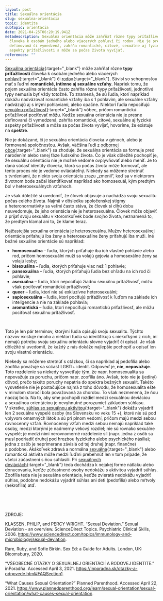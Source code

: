 ```yaml
---
layout: post
title: Sexuálna orientácia
slug: sexualna-orientacia
topic: identita
subtopic: orientacia
date: 2021-04-25T06:20:19.941Z
metadescription: Sexuálna orientácia môže zahŕňať rôzne typy príťažlivosti
  človeka k osobám jedného alebo viacerých pohlaví či rodov. Nie je presne
  definovaná či vymedzená, zahŕňa romantické, citové, sexuálne aj fyzické
  aspekty príťažlivosti a môže sa počas života vyvíjať.
references: ""
---
```

[Sexuálna orientácia](https://www.goodreads.com/book/show/55301696-sex-ed){:target="_blank"} môže zahŕňať rôzne **typy príťažlivosti** človeka k osobám jedného alebo viacerých [pohlaví](/pohlavna-anatomia/){:target="_blank"} či [rodov](/rodova-identita/){:target="_blank"}. Súvisí so schopnosťou mať s ľuďmi **romantické, intímne aj sexuálne vzťahy**. Napriek tomu, že pojem sexuálna orientácia často zahŕňa rôzne typy príťažlivosti, jednotlivé typy nemusia byť vždy totožné. To znamená, že sú ľudia, ktorí napríklad dokážu nadväzovať romantické vzťahy iba s 1 pohlavím, ale sexuálne vzťahy nadväzujú aj s inými pohlaviami, alebo opačne. Niektorí ľudia nepociťujú [sexuálnu príťažlivosť](/telesne-a-emocionalne-procesy-sexualna-tuzba-a-sexualna-aktivita/){:target="_blank"} vôbec, pričom romantickú príťažlivosť pociťovať môžu. Keďže sexuálna orientácia nie je presne definovaná či vymedzená, zahŕňa romantické, citové, sexuálne aj fyzické aspekty príťažlivosti a môže sa počas života vyvíjať, hovoríme, že existuje na **spektre**.

Nie je dokázané, či je sexuálna orientácia človeka v génoch, alebo je formovaná spoločnosťou. Avšak, väčšina ľudí z [odbornej obce](https://www.plannedparenthood.org/learn/sexual-orientation/sexual-orientation/what-causes-sexual-orientation){:target="_blank"} sa zhoduje, že sexuálna orientácia sa formuje pred narodením alebo ranej fáze ľudského života. Čo je však dôležité pochopiť je, že sexuálnu orientáciu nie je možné vedome ovplyvňovať alebo meniť. Je to daná súčasť identity človeka, ktorá sa počas života môže formovať, ale tento proces nie je vedome ovládateľný. Niekedy sa môžeme stretnúť s tvrdeniami, že niekto svoju orientáciu zrazu „zmenil“, keď sa v niektorom životnom bode začal identifikovať napríklad ako homosexuál, kým predtým bol v heterosexuálnych vzťahoch. 

<div class='f-identita box-post'>

Je však dôležité si uvedomiť, že človek objavuje a nachádza svoju sexualitu počas celého života. Najmä v dôsledku spoločenskej stigmy a heteronormativity sa veľmi často stáva, že človek si dlhú dobu neuvedomuje, že jeho orientácia nie je heterosexuálna. Človek môže objaviť a prijať svoju sexualitu v ktoromkoľvek bode svojho života, neznamená to, že predtým klamal ani to, že klame teraz.

</div>

Najčastejšia sexuálna orientácia je heterosexuálna. Mužov heterosexuálnej orientácie priťahujú iba ženy a heterosexuálne ženy priťahujú iba muži. Iné bežné sexuálne orientácie sú napríklad:

* **homosexuálna** – ľudia, ktorých priťahuje iba ich vlastné pohlavie alebo rod, pričom homosexuálni muži sa volajú gejovia a homosexálne ženy sa volajú lesby;
* **bisexuálna** – ľudia, ktorých priťahuje viac než 1 pohlavie; 
* **pansexuálna** – ľudia, ktorých priťahujú ľudia bez ohľadu na ich rod či pohlavie;
* **asexuálna** – ľudia, ktorí nepociťujú žiadnu sexuálnu príťažlivosť, môžu však pociťovať romantickú príťažlivosť;
* **queer** – ľudia, ktorí nie sú exkluzívne heterosexuálni;
* **sapiosexuálna** – ľudia, ktorí pociťujú príťažlivosť k ľuďom na základe ich inteligencie a nie na základe pohlavia;
* **aromantická** – ľudia, ktorí nepociťujú romantickú príťažlivosť, ale môžu pociťovať sexuálnu príťažlivosť. 

<br>

Toto je len pár termínov, ktorými ľudia opisujú svoju sexualitu. Týchto názvov existuje mnoho a niektorí ľudia sa identifikujú s niekoľkými z nich, iní nemajú potrebu svoju sexuálnu orientáciu slovne vyjadriť či opísať. Je však dôležité si uvedomiť, že každý z nás dokáže najlepšie pochopiť a opísať len svoju vlastnú orientáciu.

Niekedy sa môžeme stretnúť s otázkou, či sa napríklad aj pedofília alebo zoofília považuje sa súčasť LGBTI+ identít. Odpoveď je, **nie, nepovažuje**. Toto rozdelenie sa niekedy vysvetľuje tým, že napr. homosexualita sa nepovažuje za poruchu, pričom napr. zoofília áno. Avšak, toto nie je (jediný) dôvod, prečo takéto poruchy nepatria do spektra bežných sexualít. Takéto vysvetlenie nie je postačujúce najmä z toho dôvodu, že homosexualita ešte v minulom storočí bola považovaná za chorobu. To však nezmenená, že ňou naozaj bola. Na to, aby sme pochopili rozdiel medzi sexuálnou deviáciou a sexuálnou orientáciou je nevyhnutné porozumieť základom súhlasu. V skratke, [súhlas so sexuálnou aktivitou](/sexualny-suhlas/){:target="_blank"} dokážu vyjadriť len 2 sexuálne vyspelé osoby (na Slovensku vo veku 15 +), ktoré nie sú pod vplyvom omamných látok a sú pri plnom vedomí, pričom majú medzi sebou rovnocenný vzťah. Rovnocenný vzťah medzi sebou nemajú napríklad také osoby, medzi ktorými je nadmerný vekový rozdiel; nie sú rovnako sexuálne vyspelé; je medzi nimi nerovnomerné rozdelenie síl (napr. jedna z osôb sa musí podriadiť druhej pod hrozbou fyzického alebo psychického násilia); jedna z osôb je neprimerane závislá od tej druhej (napr. finančne) a podobne. Akákoľvek zdravá a normálna [sexuálna](/sexualne-aktivity/){:target="_blank"} alebo romantická aktivita môže medzi ľuďmi prebehnúť len v tom prípade, že všetci zúčastnení s ňou súhlasili. Pri [sexuálnych deviáciách](https://www.sciencedirect.com/topics/immunology-and-microbiology/sexual-deviation){:target="_blank"} teda dochádza k nejakej forme nátlaku alebo donucovania, keďže zúčastnené osoby nedokážu s aktivitou vyjadriť súhlas. Zoofília teda nie je sexuálna orientácia, keďže zvieratá nedokážu vyjadriť súhlas, podobne nedokážu vyjadriť súhlas ani deti (pedofília) alebo mŕtvoly (nekrofília) atď.

<br>

<br>

<br>

<p class="important-text">ZDROJE:</p>

KLASSEN, PHILIP, and PERCY WRIGHT. “Sexual Deviation.” Sexual Deviation - an overview. ScienceDirect Topics. Psychiatric Clinical Skills, 2006. <https://www.sciencedirect.com/topics/immunology-and-microbiology/sexual-deviation>.  

Rare, Ruby, and Sofie Birkin. Sex Ed: a Guide for Adults. London, UK: Bloomsbury, 2020. 

“VŠEOBECNÉ OTÁZKY O SEXUÁLNEJ ORIENTÁCIÍ A RODOVEJ IDENTITE.” inPoradňa. Accessed April 3, 2021. <https://inporadna.sk/otazky-a-odpovede.html#FAQSection1>. 

“What Causes Sexual Orientation?” Planned Parenthood. Accessed April 22, 2021. <https://www.plannedparenthood.org/learn/sexual-orientation/sexual-orientation/what-causes-sexual-orientation>.